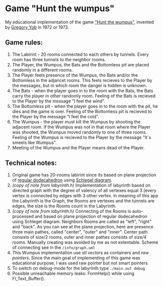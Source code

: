# Game "Hunt the wumpus"

My educational implementation of the game ["Hunt the wumpus"](https://en.wikipedia.org/wiki/Hunt_the_Wumpus), invented by [Gregory Yob](https://en.wikipedia.org/wiki/Gregory_Yob) in 1972 or 1973. 

## Game rules:

1. The Labirint - 20 rooms connected to each others by tunnels. Every room has three tunnels to the neighbor rooms.
2. The Player, the Wumpus, the Bats and the Bottomless pit are placed randomly in a different rooms.
3. The Player feels presence of the Wumpus, the Bats and/or the Bottomless in the adjancet rooms. This feels recieves to the Player by the messages, but in which room the danger is hidden is unknown.
4. The Bats - when the player goes in to the room with the Bats, the Bats carry the player in other randomly room. Feeling of the Bats is recieved to the Player by the message "I feel the wind".
5. The Bottomless pit - when the player goes in to the room with the pit, he dies and the game is over. Feeling of the Bottomless pit is recieved to the Player by the message "I feel the cold".
6. The Wumpus - the player must kill the Wumpus by shooting the adjacent room. If the Wumpus was not in that room where the Player was shooted, the Wumpus moved randomly to one of three rooms. Feeling of the Wumpus is recieved to the Player by the message "It`s smeels like Wumpus".
7. Meeting of the Wumpus and the Player means dead of the Player.

## Technical notes:

1. Original game has 20-rooms labirint since its based on plane projection of [regular dodecahedron](https://en.wikipedia.org/wiki/Regular_dodecahedron) using [Schlegel diagram](https://en.wikipedia.org/wiki/Schlegel_diagram). 
2. *(copy of note from labyrinth.h)* Implementation of labyrinth based on directed graph with the degree of valency of all vertexes equal 3 (every vertex is connected by edges with 3 other vertex. In meaning of this app the Labyrinth is the Graph, the Rooms are vertexes and the tunnels are edges, the size is the Rooms count in the Labyrinth.
3. *(copy of note from labyrinth.h)* Connecting of the Rooms is auto-processed and based on plane projection of regular dodecahedron using Schlegel diagram. Neighbors Rooms are called as "left", "right" and "back". As you can see at the plane projection, here are presence three main pathes, called "center", "outer" and "inner". Center path consists of size/2 rooms, outer and inner pathes consists of size/4 rooms. Manually creating was avoided by me as not extentable. Scheme of connecting see in the `/info/graph.uml`
4. This Wumpus implementation use *stl vectors* as containers and *raw pointers*. Since the main goal of implementing of this game was educational purpose, I was used raw pointer but not smart pointers.
5. To switch on debug-mode for the labyrinth type `./main.out debug`
6. Possible unreachable memory leaks: FormHelp() while using Fl_Text_Buffer().